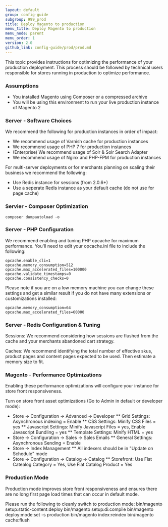 ```yaml
---
layout: default
group: config-guide
subgroup: 999_prod
title: Deploy Magento to production
menu_title: Deploy Magento to production
menu_node: parent
menu_order: 1
version: 2.0
github_link: config-guide/prod/prod.md
---
```


This topic provides instructions for optimizing the performance of your production deployment.  This process should be followed by technical users responsible for stores running in production to optimize performance.  

### Assumptions
*	You installed Magento using Composer or a compressed archive
*	You will be using this environment to run your live production instance of Magento 2

### Server - Software Choices
We recommend the following for production instances in order of impact:
*   We recommend usage of Varnish cache for production instances
*   We recommend usage of PHP 7 for production instances
*   (Enterprise) We recommend usage of Solr & Solr Search Adapter
*	We recommend usage of Nginx and PHP-FPM for production instances

For multi-server deployments or for merchants planning on scaling their business we recommend the following:
*	Use Redis instance for sessions (from 2.0.6+)
*	Use a seperate Redis instance as your default cache (do not use for page cache)

### Servier - Composer Optimization
	composer dumpautoload -o

### Server - PHP Configuration
We recommend enabling and tuning PHP opcache for maximum performance.  You'll need to edit your opcache.ini file to include the following:

	opcache.enable_cli=1
	opcache.memory_consumption=512
	opcache.max_accelerated_files=100000
	opcache.validate_timestamps=0
	opcache.consistency_checks=0

Please note if you are on a low memory machine you can change these settings and get a similar result if you do not have many extensions or customizations installed:

	opcache.memory_consumption=64
	opcache.max_accelerated_files=60000

### Server - Redis Configuration & Tuning
Sessions:  We recommend considering how sessions are flushed from the cache and your merchants abandoned cart strategy.

Caches:    We recommend identifying the total number of effective skus, product pages and content pages expected to be used.  Then estimate a memory size to fit.  

### Magento - Performance Optimizations
Enabling these performance optimizations will configure your instance for store front responsiveness.

Turn on store front asset optimizations (Go to Admin in default or developer mode):
*	Store -> Configuration -> Advanced -> Developer
**	Grid Settings:  Asynchronous indexing = Enable
**	CSS Settings:  Minify CSS Files = yes
**	Javascript Settings:  Minify Javascript Files = yes, Enable Javascript Bundling = yes
**  Template Settings:  Minify HTML = yes
*	Store -> Configuration -> Sales -> Sales Emails
**	General Settings:  Asynchronous Sending = Enable
* 	Store -> Index Management
**	All indexers should be in "Update on Schedule" mode
*	Store -> Configuration -> Catalog -> Catalog
**  Storefront:  Use Flat Catealog Category = Yes, Use Flat Catalog Product = Yes

### Production Mode
Production mode improves store front responsiveness and ensures there are no long first page load times that can occur in default mode.

Please run the following to cleanly switch to production mode:
	bin/magento setup:static-content:deploy
	bin/magento setup:di:compile
	bin/magento deploy:mode:set -s production
	bin/magento index:reindex
	bin/magento cache:flush
